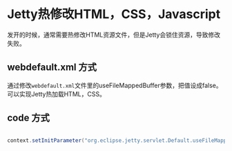 ﻿# Jetty热修改HTML，CSS，Javascript

发开的时候，通常需要热修改HTML资源文件，但是Jetty会锁住资源，导致修改失败。

## webdefault.xml 方式

通过修改`webdefault.xml`文件里的useFileMappedBuffer参数，把值设成false。
可以实现Jetty热加载HTML，CSS。

## code 方式

```java

context.setInitParameter("org.eclipse.jetty.servlet.Default.useFileMappedBuffer", "false");

```